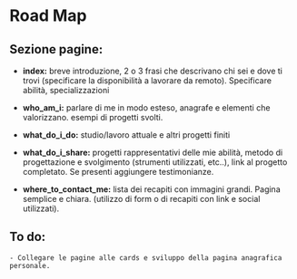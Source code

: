 # Road Map

## Sezione pagine:

- **index:** breve introduzione, 2 o 3 frasi che descrivano chi sei e dove ti trovi         (specificare la disponibilità a lavorare da remoto). Specificare abilità, specializzazioni

- **who_am_i:** parlare di me in modo esteso, anagrafe e elementi che valorizzano. esempi di progetti svolti.

- **what_do_i_do:** studio/lavoro attuale e altri progetti finiti

- **what_do_i_share:** progetti rappresentativi delle mie abilità, metodo di progettazione e svolgimento (strumenti utilizzati, etc..), link al progetto completato. Se presenti aggiungere testimonianze.

- **where_to_contact_me:** lista dei recapiti con immagini grandi. Pagina semplice e chiara. (utilizzo di form o di recapiti con link e social utilizzati).

## To do:

    - Collegare le pagine alle cards e sviluppo della pagina anagrafica personale.